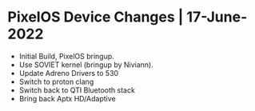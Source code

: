 # PixelOS Device Changes | 17-June-2022
- Initial Build, PixelOS bringup.
- Use SOVIET kernel (bringup by Niviann).
- Update Adreno Drivers to 530
- Switch to proton clang
- Switch back to QTI Bluetooth stack
- Bring back Aptx HD/Adaptive
